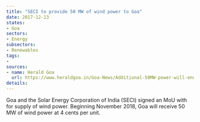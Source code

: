 ```yaml
---
title: "SECI to provide 50 MW of wind power to Goa"
date: 2017-12-13
states:
- Goa
sectors:
- Energy
subsectors:
- Renewables
tags:
- 
sources:
- name: Herald Goa
  url: https://www.heraldgoa.in/Goa-News/Additional-50MW-power-will-end-domestic-load-restrictions/123683.html
details:
---
```


Goa and the Solar Energy Corporation of India (SECI) signed an MoU with for supply of wind power. Beginning November 2018, Goa will receive 50 MW of wind power at 4 cents per unit. 
